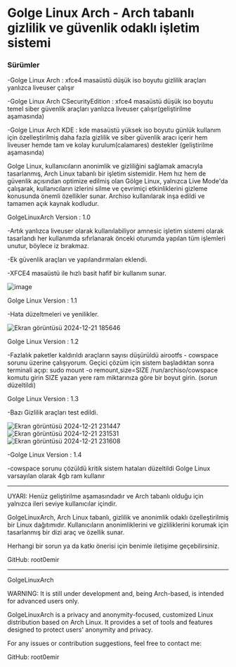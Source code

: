<h1>Golge Linux Arch - Arch tabanlı gizlilik ve güvenlik odaklı işletim sistemi</h1>

<h3>Sürümler</h3>
-Golge Linux Arch : xfce4 masaüstü düşük iso boyutu gizlilik araçları yanlızca liveuser çalışır

-Golge Linux Arch CSecurityEdition : xfce4 masaüstü düşük iso boyutu temel siber güvenlik araçları yanlızca liveuser çalışır(geliştirilme aşamasında) 

-Golge Linux Arch KDE : kde masaüstü yüksek iso boyutu günlük kullanım için özelleştirilmiş daha fazla gizlilik ve siber güvenlik aracı içerir hem liveuser hemde tam ve kolay kurulum(calamares) destekler (geliştirilme aşamasında)
 

Golge Linux, kullanıcıların anonimlik ve gizliliğini sağlamak amacıyla tasarlanmış, Arch Linux tabanlı bir 
işletim sistemidir. Hem hız hem de güvenlik açısından optimize edilmiş olan Gölge Linux, yalnızca Live 
Mode'da çalışarak, kullanıcıların izlerini silme ve çevrimiçi etkinliklerini gizleme konusunda önemli 
özellikler sunar. Archiso kullanılarak inşa edildi ve tamamen açık kaynak kodludur.

GolgeLinuxArch Version : 1.0

-Artık yanlızca liveuser olarak kullanılabiliyor amnesic işletim sistemi olarak tasarlandı her kullanımda sıfırlanarak önceki oturumda yapılan tüm işlemleri unutur, böylece iz bırakmaz.

-Ek güvenlik araçları ve yapılandırmaları eklendi.

-XFCE4 masaüstü ile hızlı basit hafif bir kullanım sunar.

![image](https://github.com/user-attachments/assets/20e07fcc-4e06-4470-9b23-00c2da84c71b)

Golge Linux Version : 1.1

-Hata düzeltmeleri ve yenilikler.

![Ekran görüntüsü 2024-12-21 185646](https://github.com/user-attachments/assets/707072e1-daa9-4473-b1ea-f42514a9808e)

Golge Linux Version : 1.2

-Fazlalık paketler kaldırıldı araçların sayısı düşürüldü airootfs - cowspace sorunu üzerine çalışıyorum. Geçici çözüm için sistem başladıktan sonra terminali açıp: sudo mount -o remount,size=SIZE /run/archiso/cowspace  komutu girin SIZE yazan yere ram miktarınıza göre 
bir boyut girin. (sorun düzeltildi)

Golge Linux Version : 1.3

-Bazı Gizlilik araçları test edildi.

![Ekran görüntüsü 2024-12-21 231447](https://github.com/user-attachments/assets/10bcccda-57cc-49d9-accd-3884d0ce3fcc)
![Ekran görüntüsü 2024-12-21 231531](https://github.com/user-attachments/assets/5f1a818d-0d08-418c-a8cf-1fe9908f0f9a)
![Ekran görüntüsü 2024-12-21 231608](https://github.com/user-attachments/assets/da13d8d0-8584-4adf-bda1-da5f3a1ce1e7)

-Golge Linux Version : 1.4 

-cowspace sorunu çözüldü kritik sistem hataları düzeltildi Golge Linux varsayılan olarak 4gb ram kullanır


---------------

UYARI:  Henüz geliştirilme aşamasındadır ve Arch tabanlı olduğu için yalnızca ileri seviye kullanıcılar içindir.

GolgeLinuxArch, Arch Linux tabanlı, gizlilik ve anonimlik odaklı özelleştirilmiş bir Linux dağıtımıdır. Kullanıcıların anonimliklerini ve gizliliklerini korumak için tasarlanmış bir dizi araç ve özellik sunar.

Herhangi bir sorun ya da katkı önerisi için benimle iletişime geçebilirsiniz.

GitHub: root0emir 


--------------------------------------------------------------------------------------------------------------------------------

GolgeLinuxArch

WARNING: It is still under development and, being Arch-based, is intended for advanced users only.

GolgeLinuxArch is a privacy and anonymity-focused, customized Linux distribution based on Arch Linux. It provides a set of tools and features designed to protect users' anonymity and privacy.

For any issues or contribution suggestions, feel free to contact me:

GitHub: root0emir
